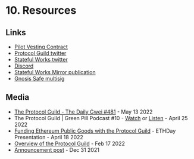 # 10. Resources

## Links

- [Pilot Vesting Contract](https://app.0xsplits.xyz/accounts/0xF29Ff96aaEa6C9A1fBa851f74737f3c069d4f1a9/)
- [Protocol Guild twitter](https://twitter.com/protocolguild)
- [Stateful Works twitter](https://twitter.com/StatefulWorks)
- [Discord](https://discord.gg/2yp7J3XEfu)
- [Stateful Works Mirror publication](https://stateful.mirror.xyz/)
- [Gnosis Safe multisig](https://gnosis-safe.io/app/eth:0xF6CBDd6Ea6EC3C4359e33de0Ac823701Cc56C6c4/balances)

## Media

- [The Protocol Guild - The Daily Gwei #481](https://thedailygwei.substack.com/p/the-protocol-guild-the-daily-gwei?s=w) - May 13 2022
- The Protocol Guild | Green Pill Podcast #10 - [Watch](https://www.youtube.com/watch?v=VjE9a9COahc) or [Listen](https://availableon.com/greenpill) - April 25 2022
- [Funding Ethereum Public Goods with the Protocol Guild](https://streameth.tv/event/eth-day#ETHday03) - ETHDay Presentation - April 18 2022
- [Overview of the Protocol Guild](https://www.youtube.com/watch?v=5EPRYXYQaIg) - Feb 17 2022
- [Announcement post](https://stateful.mirror.xyz/mEDvFXGCKdDhR-N320KRtsq60Y2OPk8rHcHBCFVryXY) - Dec 31 2021
